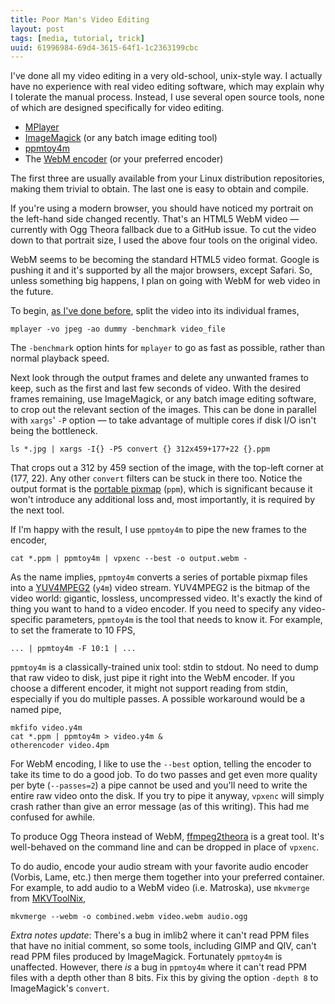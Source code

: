 ```yaml
---
title: Poor Man's Video Editing
layout: post
tags: [media, tutorial, trick]
uuid: 61996984-69d4-3615-64f1-1c2363199cbc
---
```


I've done all my video editing in a very old-school, unix-style way. I
actually have no experience with real video editing software, which
may explain why I tolerate the manual process. Instead, I use several
open source tools, none of which are designed specifically for video
editing.

* [MPlayer](http://www.mplayerhq.hu/)
* [ImageMagick](http://www.imagemagick.org/) (or any batch image editing tool)
* [ppmtoy4m](http://mjpeg.sourceforge.net/)
* The [WebM encoder](http://www.webmproject.org/) (or your preferred encoder)

The first three are usually available from your Linux distribution
repositories, making them trivial to obtain. The last one is easy to
obtain and compile.

If you're using a modern browser, you should have noticed my portrait
on the left-hand side changed recently. That's an HTML5 WebM video —
currently with Ogg Theora fallback due to a GitHub issue. To cut the
video down to that portrait size, I used the above four tools on the
original video.

WebM seems to be becoming the standard HTML5 video format. Google is
pushing it and it's supported by all the major browsers, except
Safari. So, unless something big happens, I plan on going with WebM
for web video in the future.

To begin, [as I've done before](/blog/2007/12/11/), split the video
into its individual frames,

    mplayer -vo jpeg -ao dummy -benchmark video_file

The `-benchmark` option hints for `mplayer` to go as fast as possible,
rather than normal playback speed.

Next look through the output frames and delete any unwanted frames to
keep, such as the first and last few seconds of video. With the
desired frames remaining, use ImageMagick, or any batch image editing
software, to crop out the relevant section of the images. This can be
done in parallel with `xargs`' `-P` option — to take advantage of
multiple cores if disk I/O isn't being the bottleneck.

    ls *.jpg | xargs -I{} -P5 convert {} 312x459+177+22 {}.ppm

That crops out a 312 by 459 section of the image, with the top-left
corner at (177, 22). Any other `convert` filters can be stuck in there
too. Notice the output format is the
[portable pixmap](http://en.wikipedia.org/wiki/Netpbm_format) (`ppm`),
which is significant because it won't introduce any additional loss
and, most importantly, it is required by the next tool.

If I'm happy with the result, I use `ppmtoy4m` to pipe the new frames
to the encoder,

    cat *.ppm | ppmtoy4m | vpxenc --best -o output.webm -

As the name implies, `ppmtoy4m` converts a series of portable pixmap
files into a
[YUV4MPEG2](http://wiki.multimedia.cx/index.php?title=YUV4MPEG2)
(`y4m`) video stream. YUV4MPEG2 is the bitmap of the video world:
gigantic, lossless, uncompressed video. It's exactly the kind of thing
you want to hand to a video encoder. If you need to specify any
video-specific parameters, `ppmtoy4m` is the tool that needs to know
it. For example, to set the framerate to 10 FPS,

    ... | ppmtoy4m -F 10:1 | ...

`ppmtoy4m` is a classically-trained unix tool: stdin to stdout. No
need to dump that raw video to disk, just pipe it right into the WebM
encoder. If you choose a different encoder, it might not support
reading from stdin, especially if you do multiple passes. A possible
workaround would be a named pipe,

    mkfifo video.y4m
    cat *.ppm | ppmtoy4m > video.y4m &
    otherencoder video.4pm

For WebM encoding, I like to use the `--best` option, telling the
encoder to take its time to do a good job. To do two passes and get
even more quality per byte (`--passes=2`) a pipe cannot be used and
you'll need to write the entire raw video onto the disk. If you try to
pipe it anyway, `vpxenc` will simply crash rather than give an error
message (as of this writing). This had me confused for awhile.

To produce Ogg Theora instead of WebM,
[ffmpeg2theora](http://v2v.cc/~j/ffmpeg2theora/) is a great tool. It's
well-behaved on the command line and can be dropped in place of
`vpxenc`.

To do audio, encode your audio stream with your favorite audio encoder
(Vorbis, Lame, etc.) then merge them together into your preferred
container. For example, to add audio to a WebM video (i.e. Matroska),
use `mkvmerge` from [MKVToolNix](http://www.bunkus.org/videotools/mkvtoolnix/),

    mkvmerge --webm -o combined.webm video.webm audio.ogg

*Extra notes update*: There's a bug in imlib2 where it can't read PPM
files that have no initial comment, so some tools, including GIMP and
QIV, can't read PPM files produced by ImageMagick. Fortunately
`ppmtoy4m` is unaffected. However, there *is* a bug in `ppmtoy4m`
where it can't read PPM files with a depth other than 8 bits. Fix this
by giving the option `-depth 8` to ImageMagick's `convert`.
